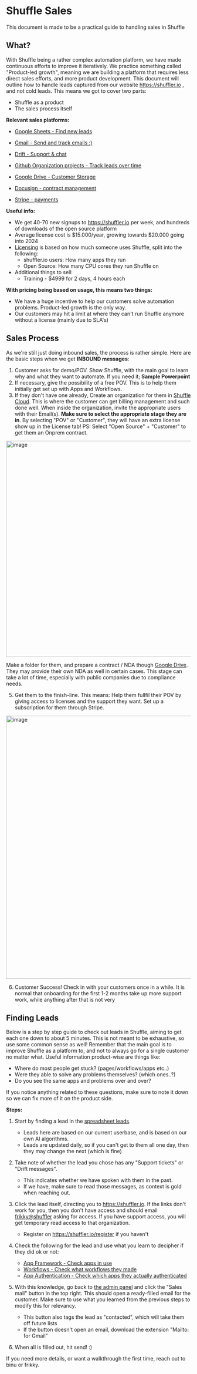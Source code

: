 # Shuffle Sales
This document is made to be a practical guide to handling sales in Shuffle

## What?
With Shuffle being a rather complex automation platform, we have made continuous efforts to improve it iteratively. We practice something called "Product-led growth", meaning we are building a platform that requires less direct sales efforts, and more product development. This document will outline how to handle leads captured from our website https://shuffler.io , and not cold leads. This means we got to cover two parts:
- Shuffle as a product
- The sales process itself

**Relevant sales platforms:**
- [Google Sheets - Find new leads](https://docs.google.com/spreadsheets/d/1-nHOAtAq-5pqaSwjlAmSvG4LxoazCxZViYkf10jnPFA/edit)
- [Gmail - Send and track emails :)](https://gmail.com)
- [Drift - Support & chat](https://app.drift.com)

- [Github Organization projects - Track leads over time](https://github.com/shuffle)
- [Google Drive - Customer Storage](https://drive.google.com)
- [Docusign - contract management](https://docusign.com) 
- [Stripe - payments](https://stripe.com)

**Useful info:**
- We get 40-70 new signups to https://shuffler.io per week, and hundreds of downloads of the open source platform
- Average license cost is $15.000/year, growing towards $20.000 going into 2024
- [Licensing](https://shuffler.io/pricing) is based on how much someone uses Shuffle, split into the following:
    * shuffler.io users: How many apps they run 
    * Open Source: How many CPU cores they run Shuffle on
- Additional things to sell:
    * Training - $4999 for 2 days, 4 hours each

**With pricing being based on usage, this means two things:**
- We have a huge incentive to help our customers solve automation problems. Product-led growth is the only way.
- Our customers may hit a limit at where they can't run Shuffle anymore without a license (mainly due to SLA's)

## Sales Process
As we're still just doing inbound sales, the process is rather simple. Here are the basic steps when we get **INBOUND messages**:
1. Customer asks for demo/POV. Show Shuffle, with the main goal to learn why and what they want to automate. If you need it; **Sample Powerpoint**
2. If necessary, give the possibility of a free POV. This is to help them initially get set up with Apps and Workflows. 
3. If they don't have one already, Create an organization for them in [Shuffle Cloud](https://shuffler.io). This is where the customer can get billing management and such done well. When inside the organization, invite the appropriate users with their Email(s). **Make sure to select the appropriate stage they are in**. By selecting "POV" or "Customer", they will have an extra license show up in the License tab! PS: Select "Open Source" + "Customer" to get them an Onprem contract.

<img width="588" alt="image" src="https://github.com/Shuffle/Shuffle-docs/assets/5719530/befa8c87-0fbb-4e45-a14e-2d6c1a77d3f2">

Make a folder for them, and prepare a contract / NDA though [Google Drive](https://drive.google.com/drive/folders/1zVvwwkbQXW3p-DJYa0GBDzFo_ZnV_I_5). They may provide their own NDA as well in certain cases. This stage can take a lot of time, especially with public companies due to compliance needs.  

5. Get them to the finish-line. This means: Help them fullfil their POV by giving access to licenses and the support they want. Set up a subscription for them through Stripe.

<div style="display=flex;">
   <img width="717" alt="image" src="https://github.com/Shuffle/Shuffle-docs/assets/5719530/560c98cc-02e8-437a-8dc8-a772f08c3711">
</div>

6. Customer Success! Check in with your customers once in a while. It is normal that onboarding for the first 1-2 months take up more support work, while anything after that is not very

## Finding Leads
Below is a step by step guide to check out leads in Shuffle, aiming to get each one down to about 5 minutes. This is not meant to be exhaustive, so use some common sense as well! Remember that the main goal is to improve Shuffle as a platform to, and not to always go for a single customer no matter what. Useful information product-wise are things like:
- Where do most people get stuck? (pages/workflows/apps etc..)
- Were they able to solve any problems themselves? (which ones..?)
- Do you see the same apps and problems over and over? 

If you notice anything related to these questions, make sure to note it down so we can fix more of it on the product side.

**Steps:**
1. Start by finding a lead in the [spreadsheet leads](https://docs.google.com/spreadsheets/d/1-nHOAtAq-5pqaSwjlAmSvG4LxoazCxZViYkf10jnPFA/edit).
    - Leads here are based on our current userbase, and is based on our own AI algorithms. 
    - Leads are updated daily, so if you can't get to them all one day, then they may change the next (which is fine)

2. Take note of whether the lead you chose has any "Support tickets" or "Drift messages". 
    - This indicates whether we have spoken with them in the past. 
    - If we have, make sure to read those messages, as context is gold when reaching out.

3. Click the lead itself, directing you to https://shuffler.io. If the links don't work for you, then you don't have access and should email [frikky@shuffler](mailto:frikky@shuffler.io) asking for access. If you have support access, you will get temporary read access to that organization.
    - Register on https://shuffler.io/register if you haven't

4. Check the following for the lead and use what you learn to decipher if they did ok or not:
    - [App Framework - Check apps in use](https://shuffler.io/welcome?tab=2)
    - [Workflows - Check what workflows they made](https://shuffler.io/workflows)
    - [App Authentication - Check which apps they actually authenticated](https://shuffler.io/admin?tab=app_authentication)

5. With this knowledge, go back to [the admin panel](https://shuffler.io/admin) and click the "Sales mail" button in the top right. This should open a ready-filled email for the customer. Make sure to use what you learned from the previous steps to modify this for relevancy. 
    - This button also tags the lead as "contacted", which will take them off future lists
    - If the button doesn't open an email, download the extension "Mailto: for Gmail" 

6. When all is filled out, hit send! :)




If you need more details, or want a walkthrough the first time, reach out to binu or frikky.
